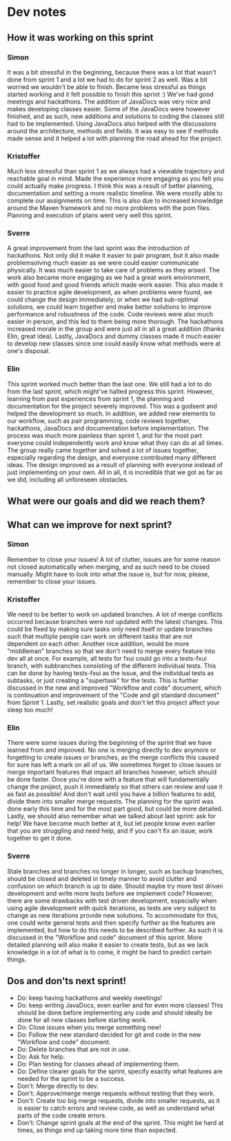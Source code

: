 # Dev notes

## How it was working on this sprint
### Simon
It was a bit stressful in the beginning, because there was a lot that wasn't done from sprint 1 and a lot we had to do for sprint 2 as well. Was a bit worried we wouldn't be able to finish. Became less stressful as things started working and it felt possible to finish this sprint :) We've had good meetings and hackathons. The addition of JavaDocs was very nice and makes developing classes easier. Some of the JavaDocs were however finished, and as such, new additions and solutions to coding the classes still had to be implemented. Using JavaDocs also helped with the discussions around the architecture, methods and fields. It was easy to see if methods made sense and it helped a lot with planning the road ahead for the project.

### Kristoffer
Much less stressful than sprint 1 as we always had a viewable trajectory and reachable goal in mind. Made the experience more engaging as you felt you could actually make progress. I think this was a result of better planning, documentation and setting a more realistic timeline. We were mostly able to complete our assignments on time. This is also due to increased knowledge around the Maven framework and no more problems with the pom files. Planning and execution of plans went very well this sprint.

### Sverre
A great improvement from the last sprint was the introduction of hackathons. Not only did it make it easier to pair program, but it also made problemsolving much easier as we were could easier communicate physically. It was much easier to take care of problems as they arised. The work also became more engaging as we had a great work environment, with good food and good friends which made work easier. This also made it easier to practice agile development, as when problems were found, we could change the design immediately, or when we had sub-optimal solutions, we could learn together and make better solutions to improve performance and robustness of the code. Code reviews were also much easier in person, and this led to them being more thorough. The hackathons increased morale in the group and were just all in all a great addition (thanks Elin, great idea). Lastly, JavaDocs and dummy classes made it much easier to develop new classes since one could easily know what methods were at one's disposal.

### Elin
This sprint worked much better than the last one. We still had a lot to do from the last sprint, which might've halted progress this sprint. However, learning from past experiences from sprint 1, the planning and documentation for the project severely improved. This was a godsent and helped the development so much. In addition, we added new elements to our workflow, such as pair programming, code reviews together, hackathons, JavaDocs and documentation before implementation. The process was much more painless than sprint 1, and for the most part everyone could independently work and know what they can do at all times. The group really came together and solved a lot of issues together, especially regarding the design, and everyone contributed many different ideas. The design improved as a result of planning with everyone instead of just implementing on your own. All in all, it is incredible that we got as far as we did, including all unforeseen obstacles.

## What were our goals and did we reach them?

## What can we improve for next sprint?
### Simon
Remember to close your issues! A lot of clutter, issues are for some reason not closed automatically when merging, and as such need to be closed manually. Might have to look into what the issue is, but for now, please, remember to close your issues.

### Kristoffer
We need to be better to work on updated branches. A lot of merge conflicts occurred because branches were not updated with the latest changes. This could be fixed by making sure tasks only need itself or update branches such that multiple people can work on different tasks that are not dependent on each other. Another nice addition, would be more "middleman" branches so that we don't need to merge every feature into dev all at once. For example, all tests for fxui could go into a tests-fxui branch, with subbranches consisting of the different individual tests. This can be done by having tests-fxui as the issue, and the individual tests as subtasks, or just creating a "supertask" for the tests. This is further discussed in the new and improved "Workflow and code" document, which is continuation and improvement of the "Code and git standard document" from Sprint 1. Lastly, set realistic goals and don't let this project affect your sleep too much!

### Elin
There were some issues during the beginning of the sprint that we have learned from and improved. No one is merging directly to dev anymore or forgetting to create issues or branches, as the merge conflicts this caused for sure has left a mark on all of us. We sometimes forget to close issues or merge important features that impact all branches however, which should be done faster. Once you're done with a feature that will fundamentally change the project, push it immediately so that others can review and use it as fast as possible! And don't wait until you have a billion features to add, divide them into smaller merge requests. The planning for the sprint was done early this time and for the most part good, but could be more detailed. Lastly, we should also remember what we talked about last sprint: ask for help! We have become much better at it, but let people know even earlier that you are struggling and need help, and if you can't fix an issue, work together to get it done.

### Sverre
Stale branches and branches no longer in longer, such as backup branches, should be closed and deleted in timely manner to avoid clutter and confusion on which branch is up to date. Should maybe try more test driven development and write more tests before we implement code? However, there are some drawbacks with test driven development, especially when using agile development with quick iterations, as tests are very subject to change as new iterations provide new solutions. To accommodate for this, one could write general tests and then specify further as the features are implemented, but how to do this needs to be described further. As such it is discussed in the "Workflow and code" document of this sprint. More detailed planning will also make it easier to create tests, but as we lack knowledge in a lot of what is to come, it might be hard to predict certain things.

## Dos and don'ts next sprint!
* Do: keep having hackathons and weekly meetings!
* Do: keep writing JavaDocs, even earlier and for even more classes! This should be done before implementing any code and should ideally be done for all new classes before starting work.
* Do: Close issues when you merge something new!
* Do: Follow the new standard decided for git and code in the new "Workflow and code" document.
* Do: Delete branches that are not in use.
* Do: Ask for help.
* Do: Plan testing for classes ahead of implementing them.
* Do: Define clearer goals for the sprint, specify exactly what features are needed for the sprint to be a success.
* Don't: Merge directly to dev.
* Don't: Approve/merge merge requests without testing that they work.
* Don't: Create too big merge requests, divide into smaller requests, as it is easier to catch errors and review code, as well as understand what parts of the code create errors.
* Don't: Change sprint goals at the end of the sprint. This might be hard at times, as things end up taking more time than expected.


